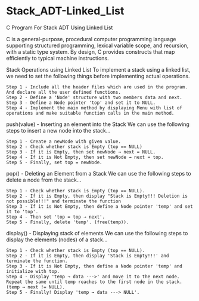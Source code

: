 # Stack_ADT-Linked_List
C Program For Stack ADT Using Linked List

C is a general-purpose, procedural computer programming language supporting structured programming, lexical variable scope, and recursion, with a static type system. By design, C provides constructs that map efficiently to typical machine instructions.

Stack Operations using Linked List
To implement a stack using a linked list, we need to set the following things before implementing actual operations.

    Step 1 - Include all the header files which are used in the program. And declare all the user defined functions.
    Step 2 - Define a 'Node' structure with two members data and next.
    Step 3 - Define a Node pointer 'top' and set it to NULL.
    Step 4 - Implement the main method by displaying Menu with list of operations and make suitable function calls in the main method.
    
push(value) - Inserting an element into the Stack
We can use the following steps to insert a new node into the stack...

    Step 1 - Create a newNode with given value.
    Step 2 - Check whether stack is Empty (top == NULL)
    Step 3 - If it is Empty, then set newNode → next = NULL.
    Step 4 - If it is Not Empty, then set newNode → next = top.
    Step 5 - Finally, set top = newNode.
    
pop() - Deleting an Element from a Stack
We can use the following steps to delete a node from the stack...

    Step 1 - Check whether stack is Empty (top == NULL).
    Step 2 - If it is Empty, then display "Stack is Empty!!! Deletion is not possible!!!" and terminate the function
    Step 3 - If it is Not Empty, then define a Node pointer 'temp' and set it to 'top'.
    Step 4 - Then set 'top = top → next'.
    Step 5 - Finally, delete 'temp'. (free(temp)).
    
display() - Displaying stack of elements
We can use the following steps to display the elements (nodes) of a stack...

    Step 1 - Check whether stack is Empty (top == NULL).
    Step 2 - If it is Empty, then display 'Stack is Empty!!!' and terminate the function.
    Step 3 - If it is Not Empty, then define a Node pointer 'temp' and initialize with top.
    Step 4 - Display 'temp → data --->' and move it to the next node. Repeat the same until temp reaches to the first node in the stack. (temp → next != NULL).
    Step 5 - Finally! Display 'temp → data ---> NULL'.
